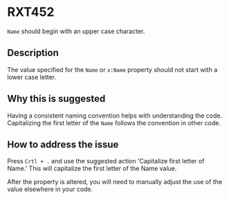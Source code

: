 # RXT452

`Name` should begin with an upper case character.

## Description

The value specified for the `Name` or `x:Name` property should not start with a lower case letter.

## Why this is suggested

Having a consistent naming convention helps with understanding the code.
Capitalizing the first letter of the `Name` follows the convention in other code.

## How to address the issue

Press `Crtl + .` and use the suggested action 'Capitalize first letter of Name.'
This will capitalize the first letter of the Name value.

After the property is altered, you will need to manually adjust the use of the value elsewhere in your code.
